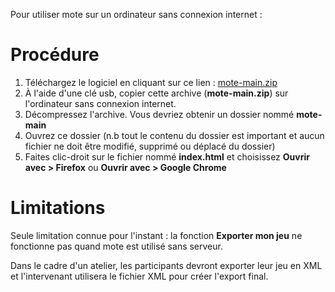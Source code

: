 Pour utiliser mote sur un ordinateur sans connexion internet :

# Procédure

1. Téléchargez le logiciel en cliquant sur ce lien : [mote-main.zip](https://github.com/LeonLenclos/mote/archive/refs/heads/main.zip)
2. À l'aide d'une clé usb, copier cette archive (**mote-main.zip**) sur l'ordinateur sans connexion internet.
3. Décompressez l'archive. Vous devriez obtenir un dossier nommé **mote-main**
4. Ouvrez ce dossier (n.b tout le contenu du dossier est important et aucun fichier ne doit être modifié, supprimé ou déplacé du dossier)
5. Faites clic-droit sur le fichier nommé **index.html** et choisissez **Ouvrir avec > Firefox** ou **Ouvrir avec > Google Chrome**

# Limitations

Seule limitation connue pour l'instant : la fonction **Exporter mon jeu** ne fonctionne pas quand mote est utilisé sans serveur.

Dans le cadre d'un atelier, les participants devront exporter leur jeu en XML et l'intervenant utilisera le fichier XML pour créer l'export final.
